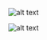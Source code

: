 ![alt text](https://github.com/Eliminir/OTUSLABS/blob/Labs/LAB13/1.JPG)

![alt text](https://github.com/Eliminir/OTUSLABS/blob/Labs/LAB13/2.JPG)
